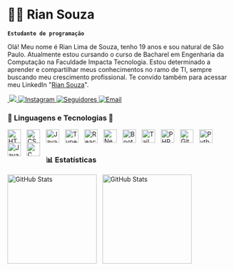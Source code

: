 # 🧑‍💻 Rian Souza 

**`Estudante de programação`**

Olá! Meu nome é Rian Lima de Souza, tenho 19 anos e sou natural de São Paulo. Atualmente estou cursando o curso de Bacharel em Engenharia da Computação na Faculdade Impacta Tecnologia. Estou determinado a aprender e compartilhar meus conhecimentos no ramo de TI, sempre buscando meu crescimento profissional. Te convido também para acessar meu LinkedIn "[Rian Souza](https://www.linkedin.com/in/rian-souza-24a030248)".

<p align="left">
    <a href="https://www.linkedin.com/in/rian-souza-24a030248/">
        <img
        alt=""
        title="Conecte-se comigo"
        src="www.linkedin.com/in/rian-souza-24a030248" target="_blank">
        <img src="https://custom-icon-badges.demolab.com/badge/LinkedIn-184-0077B5?style=for-the-badge&logo=icons8-linkedin-26&logoColor=white&labelColor=006097"
        />
    </a>
    <a href="https://www.instagram.com/rian_solma/">
        <img
            alt="Instagram"
            title="Me siga no Instagram"
            src="https://custom-icon-badges.demolab.com/badge/INSTAGRAM-372-E4405F?style=for-the-badge&logo=icons8-instagram-50&logoColor=white&labelColor=9B1D2F"
        />
    </a>
    </a>
    <a href="https://github.com/RianLimaSouza/RianLimaSouza">
        <img 
            alt="Seguidores" 
            title="Me siga no GitHub :)" 
            src="https://custom-icon-badges.demolab.com/github/followers/RianLimaSouza?color=236ad3&labelColor=1155ba&style=for-the-badge&logo=github&label=Seguidores&logoColor=white"
        />
    </a>
    <a href="mailto:rian.solma@gmail.com?subject=Assunto%20do%20Email&body=Olá%20Rian!!%0A%0AMe%20chamo">
        <img
            alt="Email"
            title="Entrar em contato"
            src="https://custom-icon-badges.demolab.com/badge/EMAIL-55960c?style=for-the-badge&logo=icons8-nova-mensagem-24&logoColor=white&labelColor=488207"
        />
    </a>

### 🤖 Linguagens e Tecnologias 🚀

<img 
    align="left" 
    alt="HTML"
    title="HTML" 
    width="30px" 
    style="padding-right: 10px;" 
    src="https://cdn.jsdelivr.net/gh/devicons/devicon@latest/icons/html5/html5-original.svg" 
/>
<img 
    align="left" 
    alt="CSS" 
    title="CSS"
    width="30px" 
    style="padding-right: 10px;" 
    src="https://cdn.jsdelivr.net/gh/devicons/devicon@latest/icons/css3/css3-original.svg" 
/>
<img 
    align="left" 
    alt="JavaScript" 
    title="JavaScript"
    width="30px" 
    style="padding-right: 10px;" 
    src="https://cdn.jsdelivr.net/gh/devicons/devicon@latest/icons/javascript/javascript-original.svg" 
/>
<img 
    align="left" 
    alt="TypeScript"
    title="TypeScript" 
    width="30px" 
    style="padding-right: 10px;" 
    src="https://cdn.jsdelivr.net/gh/devicons/devicon@latest/icons/typescript/typescript-original.svg" 
/>
<img 
    align="left" 
    alt="React"
    title="React" 
    width="30px" 
    style="padding-right: 10px;" 
    src="https://cdn.jsdelivr.net/gh/devicons/devicon@latest/icons/react/react-original.svg" 
/>
<img 
    align="left" 
    alt="Next.js" 
    title="Next.js"
    width="30px" 
    style="padding-right: 10px;" 
    src="https://cdn.jsdelivr.net/gh/devicons/devicon@latest/icons/nextjs/nextjs-original.svg" 
/>
<img 
    align="left" 
    alt="Bootstrap"
    title="Bootstrap" 
    width="30px" 
    style="padding-right: 10px;" 
    src="https://cdn.jsdelivr.net/gh/devicons/devicon@latest/icons/bootstrap/bootstrap-original.svg" 
/>
<img 
    align="left" 
    alt="Tailwind" 
    title="Tailwind"
    width="30px" 
    style="padding-right: 10px;" 
    src="https://cdn.jsdelivr.net/gh/devicons/devicon@latest/icons/tailwindcss/tailwindcss-original.svg" 
/>
<img 
    align="left" 
    alt="PHP" 
    title="PHP"
    width="30px" 
    style="padding-right: 10px;" 
    src="https://cdn.jsdelivr.net/gh/devicons/devicon@latest/icons/php/php-original.svg" 
/>
<img 
    align="left" 
    alt="Git" 
    title="Git"
    width="30px" 
    style="padding-right: 10px;" 
    src="https://cdn.jsdelivr.net/gh/devicons/devicon@latest/icons/git/git-original.svg" 
/>
<img 
    align="left" 
    alt="Python" 
    title="Python"
    width="30px" 
    style="padding-right: 10px;" 
    src="https://cdn.jsdelivr.net/gh/devicons/devicon@latest/icons/python/python-original.svg" 
/>
<img
    align="left"
    alt="Java"
    title="JAVA"
    width="30px"
    style="padding-right: 10px"
    src="https://cdn.jsdelivr.net/gh/RianLimaSouza/images@main/icons8-java-48.png"
/>
<img
    align="left"
    alt="C"
    title="C"
    width="30px"
    style="padding-right: 10px"
    src="https://cdn.jsdelivr.net/gh/RianLimaSouza/images@main/icons8-c-48.png"
/>
<br/>
<br/>

### 📊 Estatísticas

<p>
  <img 
    align="left" 
    alt="GitHub Stats" 
    height="200" 
    style="padding-right: 10px;" 
    src="https://github-readme-stats.vercel.app/api?username=RianLimaSouza&show_icons=true&theme=tokyonight&include_all_commits=true&locale=pt-br" 
  />

<img 
      align="left" 
      alt="GitHub Stats" 
      height="200" 
      src="https://github-readme-stats.vercel.app/api/top-langs/?username=RianLimaSouza&theme=tokyonight&layout=compact&custom_title=Tecnologias&langs_count=9" 
  />

</p>
